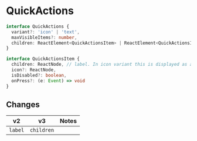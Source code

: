 <!-- Copyright 2020 Adobe. All rights reserved.
This file is licensed to you under the Apache License, Version 2.0 (the "License");
you may not use this file except in compliance with the License. You may obtain a copy
of the License at http://www.apache.org/licenses/LICENSE-2.0
Unless required by applicable law or agreed to in writing, software distributed under
the License is distributed on an "AS IS" BASIS, WITHOUT WARRANTIES OR REPRESENTATIONS
OF ANY KIND, either express or implied. See the License for the specific language
governing permissions and limitations under the License. -->

# QuickActions

```typescript
interface QuickActions {
  variant?: 'icon' | 'text',
  maxVisibleItems?: number,
  children: ReactElement<QuickActionsItem> | ReactElement<QuickActionsItem>[]
}

interface QuickActionsItem {
  children: ReactNode, // label. In icon variant this is displayed as a tooltip.
  icon?: ReactNode,
  isDisabled?: boolean,
  onPress?: (e: Event) => void
}
```
## Changes

 **v2**  | **v3**     | **Notes**
 ------- | ---------- | ---------
 `label` | `children` |

